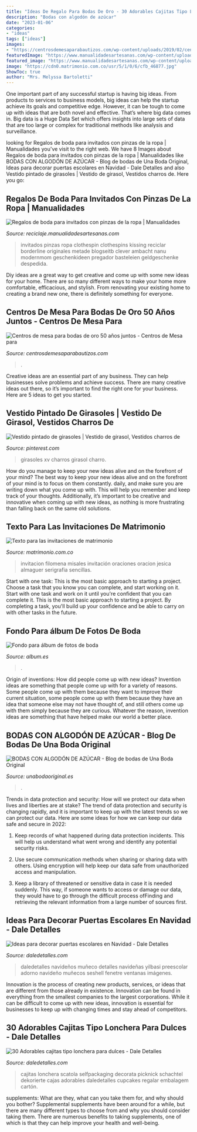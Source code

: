 ```yaml
---
title: "Ideas De Regalo Para Bodas De Oro - 30 Adorables Cajitas Tipo Lonchera Para Dulces"
description: "Bodas con algodón de azúcar"
date: "2023-01-06"
categories:
- "ideas"
tags: ["ideas"]
images:
- "https://centrosdemesaparabautizos.com/wp-content/uploads/2019/02/centros-de-mesa-para-bodas-de-oro-sencillos-1.jpg"
featuredImage: "https://www.manualidadesartesanas.com/wp-content/uploads/2014/07/regalos-de-boda-para-invitados.jpg"
featured_image: "https://www.manualidadesartesanas.com/wp-content/uploads/2014/07/regalos-de-boda-para-invitados.jpg"
image: "https://cdn0.matrimonio.com.co/usr/5/1/0/6/cfb_46877.jpg"
ShowToc: true
author: "Mrs. Melyssa Bartoletti"
---
```



One important part of any successful startup is having big ideas. From products to services to business models, big ideas can help the startup achieve its goals and competitive edge. However, it can be tough to come up with ideas that are both novel and effective. That’s where big data comes in. Big data is a Huge Data Set which offers insights into large sets of data that are too large or complex for traditional methods like analysis and surveillance.

	

		
looking for Regalos de boda para invitados con pinzas de la ropa | Manualidades you've visit to the right web. We have 8 Images about Regalos de boda para invitados con pinzas de la ropa | Manualidades like BODAS CON ALGODÓN DE AZÚCAR - Blog de bodas de Una Boda Original, Ideas para decorar puertas escolares en Navidad - Dale Detalles and also Vestido pintado de girasoles | Vestido de girasol, Vestidos charros de. Here you go:
		
    
## Regalos De Boda Para Invitados Con Pinzas De La Ropa | Manualidades

<img loading=lazy src="https://www.manualidadesartesanas.com/wp-content/uploads/2014/07/regalos-de-boda-para-invitados.jpg" onerror="this.onerror=null;this.src='https://tse3.mm.bing.net/th?id=OIP.8BL19oMhgFOdzDqpB26pgQHaIn&amp;pid=15.1';" alt="Regalos de boda para invitados con pinzas de la ropa | Manualidades">

_Source: reciclaje.manualidadesartesanas.com_

>invitados pinzas ropa clothespin clothespins kissing reciclar borderline originales metade blogseitb clever ambacht nanu modernmom geschenkideen pregador basteleien geldgeschenke despedida. 

	

Diy ideas are a great way to get creative and come up with some new ideas for your home. There are so many different ways to make your home more comfortable, efficacious, and stylish. From renovating your existing home to creating a brand new one, there is definitely something for everyone.

    
## Centros De Mesa Para Bodas De Oro 50 Años Juntos - Centros De Mesa Para

<img loading=lazy src="https://centrosdemesaparabautizos.com/wp-content/uploads/2019/02/centros-de-mesa-para-bodas-de-oro-sencillos-1.jpg" onerror="this.onerror=null;this.src='https://tse4.mm.bing.net/th?id=OIP.3QjwxzfPwkI3mTKGK0UNwAAAAA&amp;pid=15.1';" alt="Centros de mesa para bodas de oro 50 años juntos - Centros de Mesa para">

_Source: centrosdemesaparabautizos.com_

>. 

	

Creative ideas are an essential part of any business. They can help businesses solve problems and achieve success. There are many creative ideas out there, so it’s important to find the right one for your business. Here are 5 ideas to get you started.

    
## Vestido Pintado De Girasoles | Vestido De Girasol, Vestidos Charros De

<img loading=lazy src="https://i.pinimg.com/736x/dd/e7/2e/dde72e0c78a6e1cf23f38e72bf71deb8.jpg" onerror="this.onerror=null;this.src='https://tse2.mm.bing.net/th?id=OIP.-tyPS1QlTmIu76DpubFRRAHaNm&amp;pid=15.1';" alt="Vestido pintado de girasoles | Vestido de girasol, Vestidos charros de">

_Source: pinterest.com_

>girasoles xv charros girasol charro. 

	

How do you manage to keep your new ideas alive and on the forefront of your mind?
The best way to keep your new ideas alive and on the forefront of your mind is to focus on them constantly. daily, and make sure you are writing down what you come up with. This will help you remember and keep track of your thoughts. Additionally, it’s important to be creative and innovative when coming up with new ideas, as nothing is more frustrating than falling back on the same old solutions.

    
## Texto Para Las Invitaciones De Matrimonio

<img loading=lazy src="https://cdn0.matrimonio.com.co/usr/5/1/0/6/cfb_46877.jpg" onerror="this.onerror=null;this.src='https://tse1.mm.bing.net/th?id=OIP.qJFJck7BXucjvXS9u2XpNAAAAA&amp;pid=15.1';" alt="Texto para las invitaciones de matrimonio">

_Source: matrimonio.com.co_

>invitacion filomena misales invitación oraciones oracion jesica almaguer serigrafia sencillas. 

	

Start with one task: This is the most basic approach to starting a project. Choose a task that you know you can complete, and start working on it.
Start with one task and work on it until you're confident that you can complete it. This is the most basic approach to starting a project. By completing a task, you'll build up your confidence and be able to carry on with other tasks in the future.

    
## Fondo Para álbum De Fotos De Boda

<img loading=lazy src="https://album.es/fotos/uploads/imagenes/thumbs/fondo-para-album-de-fotos-de-boda_bodas-14-classic_1200px.jpg" onerror="this.onerror=null;this.src='https://tse1.mm.bing.net/th?id=OIP.v50phSvQhY9vA8j3-HWLDwHaFD&amp;pid=15.1';" alt="Fondo para álbum de fotos de boda">

_Source: album.es_

>. 

	

Origin of inventions: How did people come up with new ideas?
Invention ideas are something that people come up with for a variety of reasons. Some people come up with them because they want to improve their current situation, some people come up with them because they have an idea that someone else may not have thought of, and still others come up with them simply because they are curious. Whatever the reason, invention ideas are something that have helped make our world a better place.

    
## BODAS CON ALGODÓN DE AZÚCAR - Blog De Bodas De Una Boda Original

<img loading=lazy src="https://www.unabodaoriginal.es/blog/wp-content/uploads/2016/03/bodas-de-algodon-de-azucar.jpg" onerror="this.onerror=null;this.src='https://tse3.mm.bing.net/th?id=OIP.6uVQfDFAZMVMB7UajNOdLwHaE9&amp;pid=15.1';" alt="BODAS CON ALGODÓN DE AZÚCAR - Blog de bodas de Una Boda Original">

_Source: unabodaoriginal.es_

>. 

	

Trends in data protection and security: How will we protect our data when lives and liberties are at stake?
The trend of data protection and security is changing rapidly, and it is important to keep up with the latest trends so we can protect our data. Here are some ideas for how we can keep our data safe and secure in 2022:
1. Keep records of what happened during data protection incidents. This will help us understand what went wrong and identify any potential security risks.

2. Use secure communication methods when sharing or sharing data with others. Using encryption will help keep our data safe from unauthorized access and manipulation.

3. Keep a library of threatened or sensitive data in case it is needed suddenly. This way, if someone wants to access or damage our data, they would have to go through the difficult process ofFinding and retrieving the relevant information from a large number of sources first.


    
## Ideas Para Decorar Puertas Escolares En Navidad - Dale Detalles

<img loading=lazy src="https://i1.wp.com/www.daledetalles.com/wp-content/uploads/2017/10/Ideas-para-decorar-puertas-escolares-en-Navidad10.jpg?resize=550%2C976" onerror="this.onerror=null;this.src='https://tse2.mm.bing.net/th?id=OIP.jT14TdoH21HBUcHN8aIzJAHaNJ&amp;pid=15.1';" alt="Ideas para decorar puertas escolares en Navidad - Dale Detalles">

_Source: daledetalles.com_

>daledetalles navideños muñeco detalles navideñas yilbasi preescolar adorno navideño muñecos seshell fenetre ventanas imágenes. 

	

Innovation is the process of creating new products, services, or ideas that are different from those already in existence. Innovation can be found in everything from the smallest companies to the largest corporations. While it can be difficult to come up with new ideas, innovation is essential for businesses to keep up with changing times and stay ahead of competitors.

    
## 30 Adorables Cajitas Tipo Lonchera Para Dulces - Dale Detalles

<img loading=lazy src="https://i0.wp.com/www.daledetalles.com/wp-content/uploads/2017/07/caja-tipo-lonchera-para-dulces4.jpg?resize=549%2C476" onerror="this.onerror=null;this.src='https://tse3.mm.bing.net/th?id=OIP.JQtcd72lLkPh4inMQ2yxpAHaGa&amp;pid=15.1';" alt="30 Adorables cajitas tipo lonchera para dulces - Dale Detalles">

_Source: daledetalles.com_

>cajitas lonchera scatola selfpackaging decorata picknick schachtel dekorierte cajas adorables daledetalles cupcakes regalar embalagem cartón. 

	

supplements: What are they, what can you take them for, and why should you bother?
Supplemental supplements have been around for a while, but there are many different types to choose from and why you should consider taking them. There are numerous benefits to taking supplements, one of which is that they can help improve your health and well-being.

